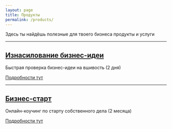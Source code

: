 ```yaml
---
layout: page
title: Продукты
permalink: /products/
---
```


Здесь ты найдёшь полезные для твоего бизнеса продукты и услуги

----

## [Изнасилование бизнес-идеи](/products/rape/)

Быстрая проверка бизнес-идеи на вшивость (2 дня)

[Подробности тут](/products/rape/)

----

## [Бизнес-старт](/products/bs/)

Онлайн-коучинг по старту собственного дела (2 месяца)

[Подробности тут](/products/bs/)
